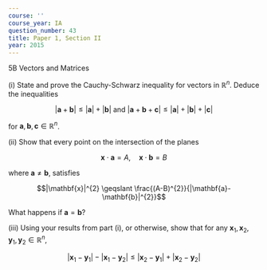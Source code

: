 ```yaml
---
course: ''
course_year: IA
question_number: 43
title: Paper 1, Section II
year: 2015
---
```



5B Vectors and Matrices

(i) State and prove the Cauchy-Schwarz inequality for vectors in $\mathbb{R}^{n}$. Deduce the inequalities

$$|\mathbf{a}+\mathbf{b}| \leqslant|\mathbf{a}|+|\mathbf{b}| \text { and }|\mathbf{a}+\mathbf{b}+\mathbf{c}| \leqslant|\mathbf{a}|+|\mathbf{b}|+|\mathbf{c}|$$

for $\mathbf{a}, \mathbf{b}, \mathbf{c} \in \mathbb{R}^{n}$.

(ii) Show that every point on the intersection of the planes

$$\mathbf{x} \cdot \mathbf{a}=A, \quad \mathbf{x} \cdot \mathbf{b}=B$$

where $\mathbf{a} \neq \mathbf{b}$, satisfies

$$|\mathbf{x}|^{2} \geqslant \frac{(A-B)^{2}}{|\mathbf{a}-\mathbf{b}|^{2}}$$

What happens if $\mathbf{a}=\mathbf{b} ?$

(iii) Using your results from part (i), or otherwise, show that for any $\mathbf{x}_{1}, \mathbf{x}_{2}, \mathbf{y}_{1}, \mathbf{y}_{2} \in \mathbb{R}^{n}$,

$$\left|\mathbf{x}_{1}-\mathbf{y}_{1}\right|-\left|\mathbf{x}_{1}-\mathbf{y}_{2}\right| \leqslant\left|\mathbf{x}_{2}-\mathbf{y}_{1}\right|+\left|\mathbf{x}_{2}-\mathbf{y}_{2}\right|$$